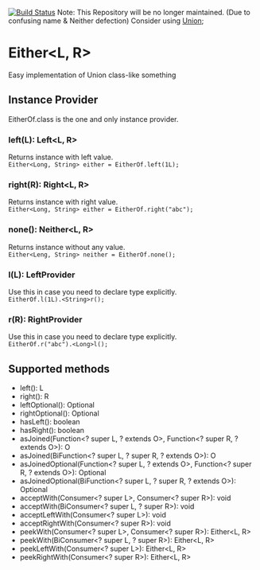 [![Build Status](https://app.travis-ci.com/lambig/Either.svg?token=rcXQxJszfB4WCpwsWNgN&branch=main)](https://app.travis-ci.com/lambig/Either)
Note: This Repository will be no longer maintained. (Due to confusing name & Neither defection)
Consider using [Union](https://github.com/lambig/Union);
# Either<L, R>
Easy implementation of Union class-like something
## Instance Provider
EitherOf.class is the one and only instance provider.
### left(L): Left<L, R>
Returns instance with left value.  
```Either<Long, String> either = EitherOf.left(1L);```
### right(R): Right<L, R>
Returns instance with right value.  
```Either<Long, String> either = EitherOf.right("abc");```
### none(): Neither<L, R>
Returns instance without any value.  
```Either<Leng, String> neither = EitherOf.none();```
### l(L): LeftProvider<L>
Use this in case you need to declare type explicitly.  
```EitherOf.l(1L).<String>r();```
### r(R): RightProvider<R>
  Use this in case you need to declare type explicitly.  
```EitherOf.r("abc").<Long>l();```
  
## Supported methods
* left(): L
* right(): R
* leftOptional(): Optional<L>
* rightOptional(): Optional<R>
* hasLeft(): boolean
* hasRight(): boolean
* asJoined(Function<? super L, ? extends O>, Function<? super R, ? extends O>): O
* asJoined(BiFunction<? super L, ? super R, ? extends O>): O
* asJoinedOptional(Function<? super L, ? extends O>, Function<? super R, ? extends O>): Optional<O>
* asJoinedOptional(BiFunction<? super L, ? super R, ? extends O>): Optional<O>
* acceptWith(Consumer<? super L>, Consumer<? super R>): void
* acceptWith(BiConsumer<? super L, ? super R>): void
* acceptLeftWith(Consumer<? super L>): void
* acceptRightWith(Consumer<? super R>): void
* peekWith(Consumer<? super L>, Consumer<? super R>): Either<L, R>
* peekWith(BiConsumer<? super L, ? super R>): Either<L, R>
* peekLeftWith(Consumer<? super L>): Either<L, R>
* peekRightWith(Consumer<? super R>): Either<L, R>
